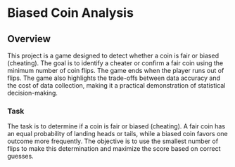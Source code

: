 # Biased Coin Analysis

## Overview

This project is a game designed to detect whether a coin is fair or biased (cheating). The goal is to identify a cheater or confirm a fair coin using the minimum number of coin flips. The game ends when the player runs out of flips. The game also highlights the trade-offs between data accuracy and the cost of data collection, making it a practical demonstration of statistical decision-making.

### Task

The task is to determine if a coin is fair or biased (cheating). A fair coin has an equal probability of landing heads or tails, while a biased coin favors one outcome more frequently. The objective is to use the smallest number of flips to make this determination and maximize the score based on correct guesses.
